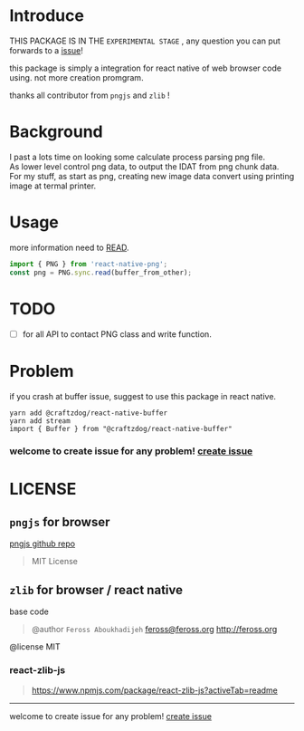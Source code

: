# Introduce

THIS PACKAGE IS IN THE `EXPERIMENTAL STAGE` ,  any question you can put forwards to a [issue](https://github.com/weykon/react-native-png/issues)!

this package is simply a integration for react native of web browser code using. not more creation promgram.

thanks all contributor from `pngjs` and `zlib` !

# Background

I past a lots time on looking some calculate process parsing png file.  
As lower level control png data, to output the IDAT from png chunk data.  
For my stuff, as start as png, creating new image data convert using printing image at termal printer.

# Usage

more information need to [READ](https://github.com/weykon/react-native-png/blob/main/test/Usage.md). 

```ts
import { PNG } from 'react-native-png';
const png = PNG.sync.read(buffer_from_other);
```


# TODO 
* [ ] for all API to contact PNG class and write function.
# Problem

if you crash at buffer issue, suggest to use this package in react native.

```
yarn add @craftzdog/react-native-buffer
yarn add stream
import { Buffer } from "@craftzdog/react-native-buffer"
```

### welcome to create issue for any problem! [create issue](https://github.com/weykon/react-native-png/issues)

# LICENSE

## `pngjs` for browser

<u><a href="https://github.com/lukeapage/pngjs">pngjs github repo</a></u>

> MIT License

## `zlib` for browser / react native

   base code

> @author `Feross Aboukhadijeh` <feross@feross.org> <http://feross.org>  

@license  MIT

### react-zlib-js

> https://www.npmjs.com/package/react-zlib-js?activeTab=readme

---

 welcome to create issue for any problem! [create issue](https://github.com/weykon/react-native-png/issues)
